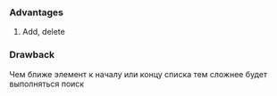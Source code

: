 ### Advantages
1. Add, delete

### Drawback
Чем ближе элемент к началу или концу списка тем сложнее будет выполняться поиск